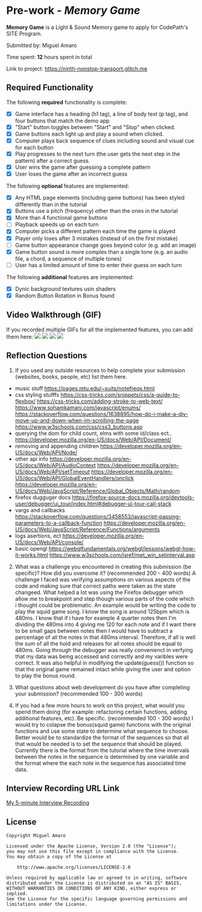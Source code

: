 # Pre-work - _Memory Game_

**Memory Game** is a Light & Sound Memory game to apply for CodePath's SITE Program.

Submitted by: Miguel Amaro

Time spent: **12** hours spent in total

Link to project: https://ninth-nonstop-transport.glitch.me

## Required Functionality

The following **required** functionality is complete:

- [x] Game interface has a heading (h1 tag), a line of body text (p tag), and four buttons that match the demo app
- [x] "Start" button toggles between "Start" and "Stop" when clicked.
- [x] Game buttons each light up and play a sound when clicked.
- [x] Computer plays back sequence of clues including sound and visual cue for each button
- [x] Play progresses to the next turn (the user gets the next step in the pattern) after a correct guess.
- [x] User wins the game after guessing a complete pattern
- [x] User loses the game after an incorrect guess

The following **optional** features are implemented:

- [x] Any HTML page elements (including game buttons) has been styled differently than in the tutorial
- [x] Buttons use a pitch (frequency) other than the ones in the tutorial
- [x] More than 4 functional game buttons
- [ ] Playback speeds up on each turn
- [x] Computer picks a different pattern each time the game is played
- [x] Player only loses after 3 mistakes (instead of on the first mistake)
- [ ] Game button appearance change goes beyond color (e.g. add an image)
- [x] Game button sound is more complex than a single tone (e.g. an audio file, a chord, a sequence of multiple tones)
- [ ] User has a limited amount of time to enter their guess on each turn

The following **additional** features are implemented:

- [x] Dynic background textures usin shaders
- [x] Random Button Rotation in Bonus found

## Video Walkthrough (GIF)

If you recorded multiple GIFs for all the implemented features, you can add them here:
![](gif1-link-here)
![](gif2-link-here)
![](gif3-link-here)
![](gif4-link-here)

## Reflection Questions

1. If you used any outside resources to help complete your submission (websites, books, people, etc) list them here.

- music stuff
  https://pages.mtu.edu/~suits/notefreqs.html
- css styling stufffs
  https://css-tricks.com/snippets/css/a-guide-to-flexbox/
  https://css-tricks.com/adding-stroke-to-web-text/
  https://www.sohamkamani.com/javascript/enums/
  https://stackoverflow.com/questions/1638895/how-do-i-make-a-div-move-up-and-down-when-im-scrolling-the-page
  https://www.w3schools.com/css/css3_buttons.asp
- querying the dom for child count, elms with some id/class ect..
  https://developer.mozilla.org/en-US/docs/Web/API/Document/
- removing and appending children
  https://developer.mozilla.org/en-US/docs/Web/API/Node/
- other api info
  https://developer.mozilla.org/en-US/docs/Web/API/AudioContext
  https://developer.mozilla.org/en-US/docs/Web/API/setTimeout
  https://developer.mozilla.org/en-US/docs/Web/API/GlobalEventHandlers/onclick
  https://developer.mozilla.org/en-US/docs/Web/JavaScript/Reference/Global_Objects/Math/random
- firefox dugguger docs
  https://firefox-source-docs.mozilla.org/devtools-user/debugger/ui_tour/index.html#debugger-ui-tour-call-stack
- vargs and callbacks
  https://stackoverflow.com/questions/3458553/javascript-passing-parameters-to-a-callback-function
  https://developer.mozilla.org/en-US/docs/Web/JavaScript/Reference/Functions/arguments
- logs asertions, ect
  https://developer.mozilla.org/en-US/docs/Web/API/console/
- basic opengl
  https://webglfundamentals.org/webgl/lessons/webgl-how-it-works.html
  https://www.w3schools.com/jsref/met_win_setinterval.asp

2. What was a challenge you encountered in creating this submission (be specific)? How did you overcome it? (recommended 200 - 400 words)
   A challenge I faced was verifying assumptions on various aspects of the code and making sure that correct paths were taken as the state changeed. What
   helped a lot was using the Firefox debugger which allow me to breakpoint and step though various parts of the code which i thought could be problematic.
   An example would be writing the code to play the squid game song. I know the song is around 125bpm which is 480ms. I know that if i have for example 4 quarter notes
   then I'm dividing the 480ms into 4 giving me 120 for each note and if I want there to be small gaps between notes then I would have to subtract a percentage of all
   the notes in that 480ms interval. Therefore, if all is well the sum of all the hold and releases for all notes should be equal to 480ms. Going through the debugger
   was really convenienct in verfying that my data was being accessed and correctly and my varibles were correct. It was also helpful in modifying the update(guess())
   function so that the original game remained intact while giving the user and option to play the bonus round.

3. What questions about web development do you have after completing your submission? (recommended 100 - 300 words)

4. If you had a few more hours to work on this project, what would you spend them doing (for example: refactoring certain functions, adding additional features, etc). Be specific. (recommended 100 - 300 words)
   I would try to colapse the bonus(squid game) functions with the original functions and use some state to determine what sequence to choose. Better would be to standardize
   the format of the sequences so that all that would be needed is to set the sequence that should be played. Currently there is the format from the tutorial where the
   time invervals between the notes in the sequence is determined by one variable and the format where the each note in the sequence has associated time data.

## Interview Recording URL Link

[My 5-minute Interview Recording](your-link-here)

## License

    Copyright Miguel Amaro

    Licensed under the Apache License, Version 2.0 (the "License");
    you may not use this file except in compliance with the License.
    You may obtain a copy of the License at

        http://www.apache.org/licenses/LICENSE-2.0

    Unless required by applicable law or agreed to in writing, software
    distributed under the License is distributed on an "AS IS" BASIS,
    WITHOUT WARRANTIES OR CONDITIONS OF ANY KIND, either express or implied.
    See the License for the specific language governing permissions and
    limitations under the License.
